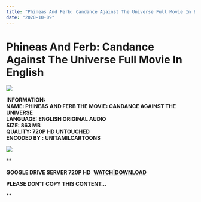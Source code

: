 ```yaml
---
title: "Phineas And Ferb: Candance Against The Universe Full Movie In English"
date: "2020-10-09"
---
```


# Phineas And Ferb: Candance Against The Universe Full Movie In English

[![](https://1.bp.blogspot.com/-j7uth5NbNR8/X38wZVpnLSI/AAAAAAAADE8/vUzi8BOdQf8jZn5LJNouHJTq1ujqJialgCLcBGAsYHQ/w400-h225/Phineas{c48f4630022c0d57354920639953d21a0626fbbe35cb91b826b45669a52e752e}2BAnd{c48f4630022c0d57354920639953d21a0626fbbe35cb91b826b45669a52e752e}2BFerb{c48f4630022c0d57354920639953d21a0626fbbe35cb91b826b45669a52e752e}2BImg.png)](https://1.bp.blogspot.com/-j7uth5NbNR8/X38wZVpnLSI/AAAAAAAADE8/vUzi8BOdQf8jZn5LJNouHJTq1ujqJialgCLcBGAsYHQ/s1536/Phineas{c48f4630022c0d57354920639953d21a0626fbbe35cb91b826b45669a52e752e}2BAnd{c48f4630022c0d57354920639953d21a0626fbbe35cb91b826b45669a52e752e}2BFerb{c48f4630022c0d57354920639953d21a0626fbbe35cb91b826b45669a52e752e}2BImg.png)

**INFORMATION:  
NAME: PHINEAS AND FERB THE MOVIE: CANDANCE AGAINST THE UNIVERSE  
LANGUAGE: ENGLISH ORIGINAL AUDIO  
SIZE: 863 MB    
QUALITY: 720P HD UNTOUCHED   
ENCODED BY :** **UNITAMILCARTOONS**

[![](https://1.bp.blogspot.com/-bOLY_63SkYk/X38xBjnv4KI/AAAAAAAADFE/iVNGaZRRQNcXbM00PxaCWxlQupZ2O5iTwCLcBGAsYHQ/w301-h400/Img{c48f4630022c0d57354920639953d21a0626fbbe35cb91b826b45669a52e752e}2527.png)](https://1.bp.blogspot.com/-bOLY_63SkYk/X38xBjnv4KI/AAAAAAAADFE/iVNGaZRRQNcXbM00PxaCWxlQupZ2O5iTwCLcBGAsYHQ/s588/Img{c48f4630022c0d57354920639953d21a0626fbbe35cb91b826b45669a52e752e}2527.png)

**

**GOOGLE DRIVE SERVER 720P HD**  **[WATCH|DOWNLOAD](https://gplinks.co/IFh8w)**

**PLEASE DON’T COPY THIS CONTENT…**



**
